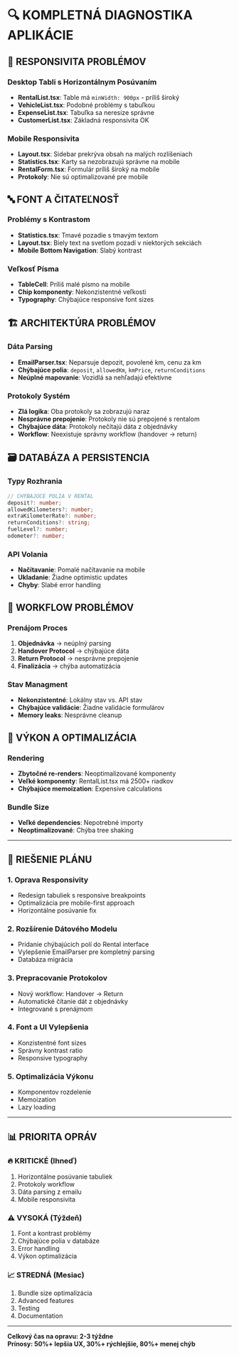 # 🔍 KOMPLETNÁ DIAGNOSTIKA APLIKÁCIE

## 📱 **RESPONSIVITA PROBLÉMOV**

### Desktop Tabli s Horizontálnym Posúvaním
- **RentalList.tsx**: Table má `minWidth: 900px` - príliš široký
- **VehicleList.tsx**: Podobné problémy s tabuľkou
- **ExpenseList.tsx**: Tabuľka sa neresize správne
- **CustomerList.tsx**: Základná responsivita OK

### Mobile Responsivita
- **Layout.tsx**: Sidebar prekrýva obsah na malých rozlíšeniach
- **Statistics.tsx**: Karty sa nezobrazujú správne na mobile
- **RentalForm.tsx**: Formulár príliš široký na mobile
- **Protokoly**: Nie sú optimalizované pre mobile

## 🔤 **FONT A ČITATEĽNOSŤ**

### Problémy s Kontrastom
- **Statistics.tsx**: Tmavé pozadie s tmavým textom
- **Layout.tsx**: Biely text na svetlom pozadí v niektorých sekciách
- **Mobile Bottom Navigation**: Slabý kontrast

### Veľkosť Písma
- **TableCell**: Príliš malé písmo na mobile
- **Chip komponenty**: Nekonzistentné veľkosti
- **Typography**: Chýbajúce responsive font sizes

## 🏗️ **ARCHITEKTÚRA PROBLÉMOV**

### Dáta Parsing
- **EmailParser.tsx**: Neparsuje depozit, povolené km, cenu za km
- **Chýbajúce polia**: `deposit`, `allowedKm`, `kmPrice`, `returnConditions`
- **Neúplné mapovanie**: Vozidlá sa nehľadajú efektívne

### Protokoly Systém
- **Zlá logika**: Oba protokoly sa zobrazujú naraz
- **Nesprávne prepojenie**: Protokoly nie sú prepojené s rentalom
- **Chýbajúce dáta**: Protokoly nečítajú dáta z objednávky
- **Workflow**: Neexistuje správny workflow (handover → return)

## 🗃️ **DATABÁZA A PERSISTENCIA**

### Typy Rozhrania
```typescript
// CHÝBAJÚCE POLIA V RENTAL
deposit?: number;
allowedKilometers?: number;
extraKilometerRate?: number;
returnConditions?: string;
fuelLevel?: number;
odometer?: number;
```

### API Volania
- **Načítavanie**: Pomalé načítavanie na mobile
- **Ukladanie**: Žiadne optimistic updates
- **Chyby**: Slabé error handling

## 🔄 **WORKFLOW PROBLÉMOV**

### Prenájom Proces
1. **Objednávka** → neúplný parsing
2. **Handover Protocol** → chýbajúce dáta
3. **Return Protocol** → nesprávne prepojenie
4. **Finalizácia** → chýba automatizácia

### Stav Managment
- **Nekonzistentné**: Lokálny stav vs. API stav
- **Chýbajúce validácie**: Žiadne validácie formulárov
- **Memory leaks**: Nesprávne cleanup

## 💾 **VÝKON A OPTIMALIZÁCIA**

### Rendering
- **Zbytočné re-renders**: Neoptimalizované komponenty
- **Veľké komponenty**: RentalList.tsx má 2500+ riadkov
- **Chýbajúce memoization**: Expensive calculations

### Bundle Size
- **Veľké dependencies**: Nepotrebné importy
- **Neoptimalizované**: Chýba tree shaking

---

## 🎯 **RIEŠENIE PLÁNU**

### 1. **Oprava Responsivity**
- Redesign tabuliek s responsive breakpoints
- Optimalizácia pre mobile-first approach
- Horizontálne posúvanie fix

### 2. **Rozšírenie Dátového Modelu**
- Pridanie chýbajúcich polí do Rental interface
- Vylepšenie EmailParser pre kompletný parsing
- Databáza migrácia

### 3. **Prepracovanie Protokolov**
- Nový workflow: Handover → Return
- Automatické čítanie dát z objednávky
- Integrované s prenájmom

### 4. **Font a UI Vylepšenia**
- Konzistentné font sizes
- Správny kontrast ratio
- Responsive typography

### 5. **Optimalizácia Výkonu**
- Komponentov rozdelenie
- Memoization
- Lazy loading

---

## 📊 **PRIORITA OPRÁV**

### 🔥 **KRITICKÉ (Ihneď)**
1. Horizontálne posúvanie tabuliek
2. Protokoly workflow
3. Dáta parsing z emailu
4. Mobile responsivita

### ⚠️ **VYSOKÁ (Týždeň)**
1. Font a kontrast problémy
2. Chýbajúce polia v databáze
3. Error handling
4. Výkon optimalizácia

### 📈 **STREDNÁ (Mesiac)**
1. Bundle size optimalizácia
2. Advanced features
3. Testing
4. Documentation

---

**Celkový čas na opravu: 2-3 týždne**  
**Prínosy: 50%+ lepšia UX, 30%+ rýchlejšie, 80%+ menej chýb** 